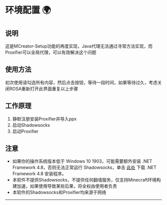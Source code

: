 # 环境配置 🌍

## 说明

这是MCreator-Setup功能的再度实现，Java代理无法通过寻常方法实现，而Proxifier可以全局代理，可以有效解决这个问题

## 使用方法

初次使用请勾选所有内容，然后点击按钮，等待一段时间，如果等待过久，考虑关闭ROSA重新打开此界面重复以上步骤

## 工作原理

 1. 静默注册安装Proxifier并导入ppx
 2. 启动Shadowsocks
 3. 启动Proxifier

## 注意

 - 如果你的操作系统版本低于 Windows 10 1903，可能需要额外安装 .NET Framework 4.8，否则无法正常运行 Shadowsocks，单击 [此处](https://download.visualstudio.microsoft.com/download/pr/2d6bb6b2-226a-4baa-bdec-798822606ff1/8494001c276a4b96804cde7829c04d7f/ndp48-x86-x64-allos-enu.exe) 下载 .NET Framework 4.8 安装程序。
 - 本软件不提供Shadowsocks，不提供任何翻墙服务，仅支持Minecraft环境构建加速，如果使用导致某些后果，将全权由使用者负责
 - 本软件的Shadowsocks和Proxifier均来源于网络

---